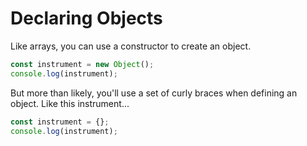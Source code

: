 # Declaring Objects

Like arrays, you can use a constructor to create an object.

```javascript
const instrument = new Object();
console.log(instrument);
```

But more than likely, you'll use a set of curly braces when defining an object. Like this instrument...

```javascript
const instrument = {};
console.log(instrument);
```
